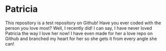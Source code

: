 # Patricia
This repository is a test repository on Github!
Have you ever coded with the person you love most?
Well, I recently did!
I can say, I have never loved Patricia the way I love her now!
I have even made for her a love repo on Github and branched my heart for her so she gets it from every angle she can!
